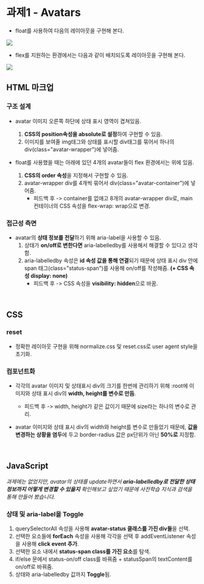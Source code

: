 # 과제1 - Avatars

- float를 사용하여 다음의 레이아웃을 구현해 본다.
<img src="https://file.notion.so/f/f/2c9b0f24-8e73-4514-b0c2-312f3d7d31f4/14c86214-1c78-448e-a2bd-0f6349fbf42e/Avatars_(1).png?id=add23401-8c8c-4835-ad66-4013ee8a8db8&table=block&spaceId=2c9b0f24-8e73-4514-b0c2-312f3d7d31f4&expirationTimestamp=1714910400000&signature=m8ATuGAZMlKPfcrMQg9B700qr1yRY3hfzZaJJlqqCpo&downloadName=Avatars+%281%29.png" />

- flex를 지원하는 환경에서는 다음과 같이 배치되도록 레이아웃을 구현해 본다.
<img src="https://file.notion.so/f/f/2c9b0f24-8e73-4514-b0c2-312f3d7d31f4/3077693f-ab5b-461c-add9-7db83c36d3bf/Avatars_(2).png?id=45b99218-3c58-46cd-83a8-391bdfdb67fc&table=block&spaceId=2c9b0f24-8e73-4514-b0c2-312f3d7d31f4&expirationTimestamp=1714910400000&signature=qWAWj59WCya22fmZSz9Jb5ZovMEOjEFD2OWJolWY340&downloadName=Avatars+%282%29.png">

<br />

## HTML 마크업

### 구조 설계

- avatar 이미지 오른쪽 하단에 상태 표시 영역이 겹쳐있음.
  1. **CSS의 position속성을 absolute로 설정**하여 구현할 수 있음.
  2. 이미지를 보여줄 img태그와 상태를 표시할 div태그를 묶어서 하나의 div(class="avatar-wrapper")에 넣어줌.

- float를 사용했을 때는 아래에 있던 4개의 avatar들이 flex 환경에서는 위에 있음.  

  1. **CSS의 order 속성**을 지정해서 구현할 수 있음.
  2. avatar-wrapper div를 4개씩 묶어서 div(class="avatar-container")에 넣어줌.
     - 피드백 후 -> container를 없애고 8개의 avatar-wrapper div로, main 컨테이너의 CSS 속성을 flex-wrap: wrap으로 변경.

### 접근성 측면
- avatar의 **상태 정보를 전달**하기 위해 aria-label을 사용할 수 있음.
  1. 상태가 **on/off로 변한다면** aria-labelledby를 사용해서 해결할 수 있다고 생각함.
  2. aria-labelledby 속성은 **id 속성 값을 통해 연결**되기 때문에 상태 표시 div 안에 span 태그(class="status-span")를 사용해 on/off를 작성해줌. **(+ CSS 속성 display: none)**
      - 피드백 후 -> CSS 속성을 **visibility: hidden**으로 바꿈.

<br />

## CSS

### reset
- 정확한 레이아웃 구현을 위해 normalize.css 및 reset.css로 user agent style을 초기화.

### 컴포넌트화

- 각각의 avatar 이미지 및 상태표시 div의 크기를 한번에 관리하기 위해 :root에 이미지와 상태 표시 div의 **width, height를 변수로 만듬**.
  - 피드백 후 -> width, height가 같은 값이기 때문에 size라는 하나의 변수로 관리.

- avatar 이미지와 상태 표시 div의 width와 height를 변수로 만들었기 때문에, **값을 변경하는 상황을 염두**에 두고 border-radius 값은 px단위가 아닌 **50%로** 지정함.

<br />

## JavaScript

_과제에는 없었지만, avatar의 상태를 update하면서 **aria-labelledby로 전달한 상태 정보까지 어떻게 변경할 수 있을지** 확인해보고 싶었기 때문에 사전학습 지식과 검색을 통해 만들어 봤습니다._

### 상태 및 aria-label을 Toggle
1. querySelectorAll 속성을 사용해 **avatar-status 클래스를 가진 div들**을 선택.
2. 선택한 요소들에 **forEach** 속성을 사용해 각각을 선택 후 addEventListener 속성을 사용해 **click event 추가**.
3. 선택한 요소 내에서 **status-span class를 가진 요소**를 탐색.
4. if/else 문에서 status-on/off class를 바꿔줌 + statusSpan의 textContent를 on/off로 바꿔줌.
5. 상태와 aria-labelledby 값까지 **Toggle**됨.